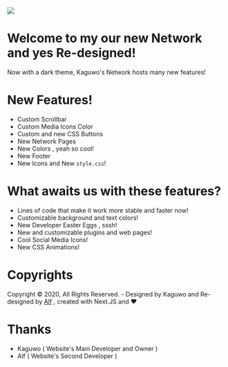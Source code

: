 <img src="https://alfred.is-inside.me/ruHnm24b.png" />

# Welcome to my our new Network and yes Re-designed!

Now with a dark theme, Kaguwo's ​​Network hosts many new features!

# New Features!

- Custom Scrollbar
- Custom Media Icons Color
- Custom and new CSS Buttons
- New Network Pages
- New Colors , yeah so cool!
- New Footer 
- New Icons and New <code>style.css</code>!

# What awaits us with these features?

- Lines of code that make it work more stable and faster now!
- Customizable background and text colors!
- New Developer Easter Eggs , sssh!
- New and customizable plugins and web pages!
- Cool Social Media Icons!
- New CSS Animations!

# Copyrights

Copyright © 2020, All Rights Reserved. - Designed by Kaguwo and Re-designed by <a href="https://github.com/alfredsaveron"> Alf</a> , created with Next.JS and ❤️

# Thanks

- Kaguwo ( Website's Main Developer and Owner )
- Alf ( Website's Second Developer )

